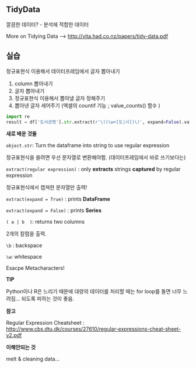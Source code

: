 ## TidyData

깔끔한 데이터? - 분석에 적합한 데이터

More on Tidying Data --> http://vita.had.co.nz/papers/tidy-data.pdf



## 실습

정규표현식 이용해서 데이터프레임에서 글자 뽑아내기

1. column 뽑아내기
2. 글자 뽑아내기
3. 정규표현식 이용해서 뽑아낼 글자 정해주기
4. 뽑아낸 글자 세어주기 (엑셀의 countif 기능 ; value_counts() 함수 )

```python
import re
result = df['도서관명'].str.extract(r'\((\w+[도|시])\)', expand=False).value_counts()
```



**새로 배운 것들**

`object.str`: Turn the dataframe into string to use regular expression

정규표현식을 쓸려면 우선 문자열로 변환해야함. (데이터프레임에서 바로 쓰기보다는)

`extract(regular expression)` : only **extracts** strings **captured** by regular expression

정규표현식에서 캡쳐한 문자열만 출력!

`extract(expand = True)` : prints **DataFrame**

`extract(expand = False)` : prints **Series**

`( a | b  )`: returns two columns

2개의 칼럼을 출력.

`\b` : backspace 

`\w`: whitespace 

Esacpe Metacharacters!



**TIP**

Python이나 R은 느리기 때문에 대량의 데이터를 처리할 때는 for loop를 돌면 너무 느려짐... 되도록 피하는 것이 좋음. 

**참고**

Regular Expression Cheatsheet : http://www.cbs.dtu.dk/courses/27610/regular-expressions-cheat-sheet-v2.pdf



**이해안되는 것**

melt & cleaning data...